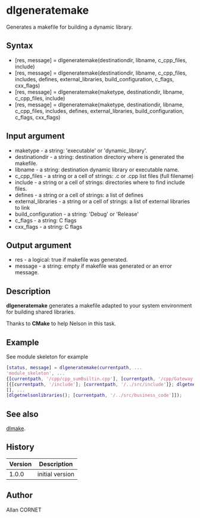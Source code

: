 

# dlgeneratemake

Generates a makefile for building a dynamic library.

## Syntax

- [res, message] = dlgeneratemake(destinationdir, libname, c_cpp_files, include)
- [res, message] = dlgeneratemake(destinationdir, libname, c_cpp_files, includes, defines, external_libraries, build_configuration, c_flags, cxx_flags)
- [res, message] = dlgeneratemake(maketype, destinationdir, libname, c_cpp_files, include)
- [res, message] = dlgeneratemake(maketype, destinationdir, libname, c_cpp_files, includes, defines, external_libraries, build_configuration, c_flags, cxx_flags)

## Input argument

 - maketype - a string: 'executable' or 'dynamic_library'.
 - destinationdir - a string: destination directory where is generated the makefile.
 - libname - a string: destination dynamic library or executable name.
 - c_cpp_files - a string or a cell of strings: .c or .cpp list files (full filename)
 - include - a string or a cell of strings: directories where to find include files.
 - defines - a string or a cell of strings: a list of defines
 - external_libraries - a string or a cell of strings: a list of external libraries to link
 - build_configuration - a string: 'Debug' or 'Release'
 - c_flags - a string: C flags
 - cxx_flags - a string: C flags

## Output argument

 - res - a logical: true if makefile was generated.
 - message - a string: empty if makefile was generated or an error message.

## Description


  <p><b>dlgeneratemake</b> generates a makefile adapted to your system environment for building shared libraries.</p>
  <p>Thanks to <b>CMake</b> to help Nelson in this task.</p>


## Example

See module skeleton for example
```matlab
[status, message] = dlgeneratemake(currentpath, ...
'module_skeleton', ...
{[currentpath, '/cpp/cpp_sumBuiltin.cpp'], [currentpath, '/cpp/Gateway.cpp']}, ...
[{[currentpath, '/include']; [currentpath, '/../src/include']}; dlgetnelsonincludes()], ...
[], ...
[dlgetnelsonlibraries(); [currentpath, '/../src/business_code']]);
```

## See also

[dlmake](dlmake.md).
## History

|Version|Description|
|------|------|
|1.0.0|initial version|


## Author

Allan CORNET



